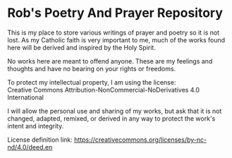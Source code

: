 # Rob's Poetry And Prayer Repository

This is my place to store various writings of prayer and poetry so it is not lost. As my Catholic faith is very important to me, much of the works found here will be derived and inspired by the Holy Spirit.

No works here are meant to offend anyone. These are my feelings and thoughts and have no bearing on your rights or freedoms.

To protect my intellectual property, I am using the license:  
Creative Commons Attribution-NonCommercial-NoDerivatives 4.0 International

I will allow the personal use and sharing of my works, but ask that it is not changed, adapted, remixed, or derived in any way to protect the work's intent and integrity.

License definition link: https://creativecommons.org/licenses/by-nc-nd/4.0/deed.en
